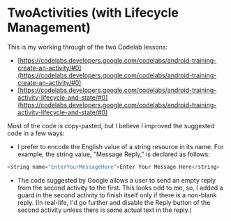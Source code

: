 # TwoActivities (with Lifecycle Management)
This is my working through of the two Codelab lessons:
* [https://codelabs.developers.google.com/codelabs/android-training-create-an-activity/#0](https://codelabs.developers.google.com/codelabs/android-training-create-an-activity/#0)
* [https://codelabs.developers.google.com/codelabs/android-training-activity-lifecycle-and-state/#0](https://codelabs.developers.google.com/codelabs/android-training-activity-lifecycle-and-state/#0)

Most of the code is copy-pasted, but I believe I improved the suggested code in a few ways:
* I prefer to encode the English value of a string resource in its name.  For example, the string value, "Message Reply," is declared as follows:

```java
<string name="EnterYourMessageHere">Enter Your Message Here</string>
```
* The code suggested by Google allows a user to send an empty reply from
the second activity to the first.  This looks odd to me, so, I added a guard
in the second activity to finish itself only if there is a non-blank reply.
(In real-life, I'd go further and disable the Reply button of the second
activity unless there is some actual text in the reply.)
